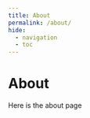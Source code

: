 ```yaml
---
title: About
permalink: /about/
hide:
  - navigation
  - toc
---
```


# About

Here is the about page